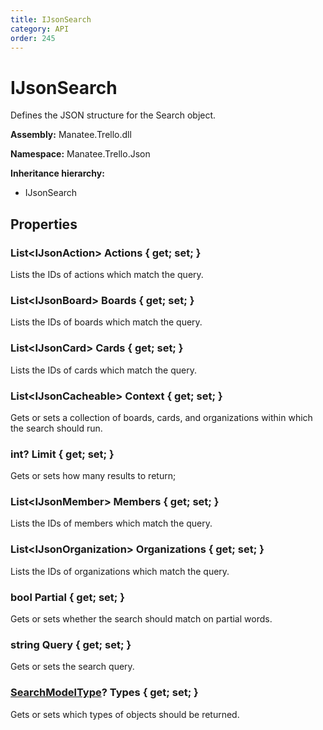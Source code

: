```yaml
---
title: IJsonSearch
category: API
order: 245
---
```


# IJsonSearch

Defines the JSON structure for the Search object.

**Assembly:** Manatee.Trello.dll

**Namespace:** Manatee.Trello.Json

**Inheritance hierarchy:**

- IJsonSearch

## Properties

### List&lt;IJsonAction&gt; Actions { get; set; }

Lists the IDs of actions which match the query.

### List&lt;IJsonBoard&gt; Boards { get; set; }

Lists the IDs of boards which match the query.

### List&lt;IJsonCard&gt; Cards { get; set; }

Lists the IDs of cards which match the query.

### List&lt;IJsonCacheable&gt; Context { get; set; }

Gets or sets a collection of boards, cards, and organizations within which the search should run.

### int? Limit { get; set; }

Gets or sets how many results to return;

### List&lt;IJsonMember&gt; Members { get; set; }

Lists the IDs of members which match the query.

### List&lt;IJsonOrganization&gt; Organizations { get; set; }

Lists the IDs of organizations which match the query.

### bool Partial { get; set; }

Gets or sets whether the search should match on partial words.

### string Query { get; set; }

Gets or sets the search query.

### [SearchModelType](SearchModelType#searchmodeltype)? Types { get; set; }

Gets or sets which types of objects should be returned.

